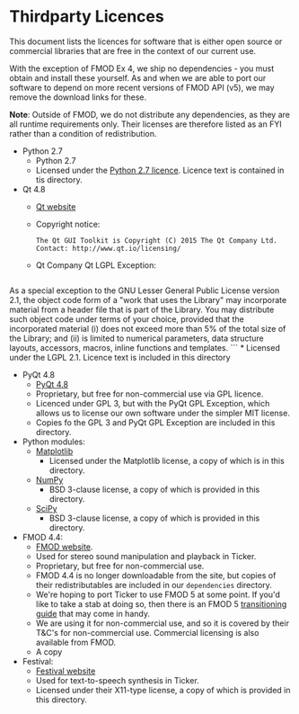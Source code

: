 # Thirdparty Licences

This document lists the licences for software that is either open
source or commercial libraries that are free in the context of our
current use.

With the exception of FMOD Ex 4, we ship no dependencies - you must
obtain and install these yourself. As and when we are able to port our
software to depend on more recent versions of FMOD API (v5), we may
remove the download links for these.

**Note**: Outside of FMOD, we do not distribute any dependencies, as
  they are all runtime requirements only. Their licenses are therefore
  listed as an FYI rather than a condition of redistribution.

  * Python 2.7
    * Python 2.7
    * Licensed under the [Python 2.7 licence](https://www.python.org/download/releases/2.7/license/). Licence text is contained
      in tis directory.
  * Qt 4.8
    * [Qt website](https://www.qt.io/)
    * Copyright notice:
      ```
      The Qt GUI Toolkit is Copyright (C) 2015 The Qt Company Ltd.
      Contact: http://www.qt.io/licensing/
      ```
    * Qt Company Qt LGPL Exception:

      ```
As a special exception to the GNU Lesser General Public License version 2.1, the object code form of a "work that uses the Library" may incorporate material from a header file that is part of the Library. You may distribute such object code under terms of your choice, provided that the incorporated material (i) does not exceed more than 5% of the total size of the Library; and (ii) is limited to numerical parameters, data structure layouts, accessors, macros, inline functions and templates.
      ```
    * Licensed under the LGPL 2.1. Licence text is included in this directory
  * PyQt 4.8
    * [PyQt 4.8](https://www.riverbankcomputing.com/software/pyqt/download)
    * Proprietary, but free for non-commercial use via GPL licence.
    * Licenced under GPL 3, but with the PyQt GPL Exception, which
      allows us to license our own software under the simpler MIT
      license.
    * Copies fo the GPL 3 and PyQt GPL Exception are included in this
      directory.
  * Python modules:
      * [Matplotlib](https://matplotlib.org/index.html)
          * Licensed under the Matplotlib license, a copy of which is in
            this directory.
      * [NumPy](http://www.numpy.org/)
          * BSD 3-clause license, a copy of which is provided in this
            directory.
      * [SciPy](https://www.scipy.org)
          * BSD 3-clause license, a copy of which is provided in this
            directory.
  * FMOD 4.4:
      * [FMOD website](www.fmod.org).
      * Used for stereo sound manipulation and playback in Ticker.
      * Proprietary, but free for non-commercial use.
      * FMOD 4.4 is no longer downloadable from the site, but copies
        of their redistributables are included in our `dependencies`
        directory.
      * We're hoping to port Ticker to use FMOD 5 at some point. If
        you'd like to take a stab at doing so, then there is an
        FMOD 5
        [transitioning guide](http://www.fmod.org/documentation/#content/generated/overview/transitioning.html)
        that may come in handy.
      * We are using it for non-commercial use, and so it is covered
        by their T&C's for non-commercial use. Commercial licensing is
        also available from FMOD.
      * A copy
  * Festival:
      * [Festival website](http://www.cstr.ed.ac.uk/projects/festival/)
      * Used for text-to-speech synthesis in Ticker.
      * Licensed under their X11-type license, a copy of which is
        provided in this directory.
